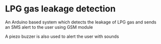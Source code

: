 # LPG gas leakage detection

An Arduino based system which detects the leakage of LPG gas and sends an SMS alert to the user using GSM module

A piezo buzzer is also used to alert the user with sounds
